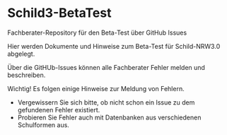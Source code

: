 # Schild3-BetaTest
Fachberater-Repository für den Beta-Test über GitHub Issues

Hier werden Dokumente und Hinweise zum Beta-Test für Schild-NRW3.0 abgelegt.

Über die GitHUb-Issues können alle Fachberater Fehler melden und beschreiben.

Wichtig! Es folgen einige Hinweise zur Meldung von Fehlern.

* Vergewissern Sie sich bitte, ob nicht schon ein Issue zu dem gefundenen Fehler existiert.
* Probieren Sie Fehler auch mit Datenbanken aus verschiedenen Schulformen aus.
